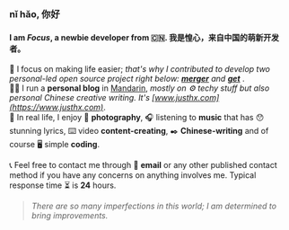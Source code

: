 ### nǐ hǎo, 你好
#### I am *Focus*, a newbie developer from 🇨🇳. 我是惶心，来自中国的萌新开发者。

🌴 I focus on making life easier; <i>that's why I contributed to develop two personal-led open source project right below: **[merger](https://github.com/hifocus/merger)** and **[get](https://github.com/hifocus/get)** </i>.  
🏃‍♂️ I run a **personal blog** in [Mandarin](https://en.wikipedia.org/wiki/Mandarin_Chinese), *mostly on ⚙️ techy stuff but also personal Chinese creative writing. It's [www.justhx.com](https://www.justhx.com)*.  
💓 In real life, I enjoy 📸 **photography**, 🎧 listening to **music** that has 😯 stunning lyrics, ⌨️ video **content-creating**, ✒️ **Chinese-writing** and of course 🖥️ simple **coding**.  
  
📞 Feel free to contact me through 📧 **email** or any other published contact method if you have any concerns on anything involves me. Typical response time ⏳ is **24** hours.

> *There are so many imperfections in this world; I am determined to bring improvements.*  
